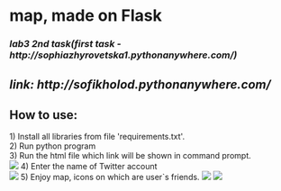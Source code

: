 <h1>map, made on Flask</h1>
<h3><i>lab3 2nd task(first task - http://sophiazhyrovetska1.pythonanywhere.com/)</h3>
  <h2>link: http://sofikholod.pythonanywhere.com/</h2></i>
<h2>How to use:</h2>
1) Install all libraries from file 'requirements.txt'.<br>
2) Run python program<br>
3) Run the html file which link will be shown in command prompt.<br>
<img src="https://i.imgur.com/1v2STaG.png"/>
4) Enter the name of Twitter account<br>
<img src="https://i.imgur.com/z2QE0Yf.png"/>
5) Enjoy map, icons on which are user`s friends.
<img src="https://i.imgur.com/HDKUwBi.png"/>
<img src="https://i.imgur.com/aozpv3h.png"/>
